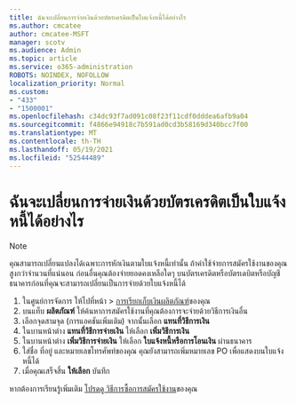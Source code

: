 ```yaml
---
title: ฉันจะเปลี่ยนการจ่ายเงินด้วยบัตรเครดิตเป็นใบแจ้งหนี้ได้อย่างไร
ms.author: cmcatee
author: cmcatee-MSFT
manager: scotv
ms.audience: Admin
ms.topic: article
ms.service: o365-administration
ROBOTS: NOINDEX, NOFOLLOW
localization_priority: Normal
ms.custom:
- "433"
- "1500001"
ms.openlocfilehash: c34dc93f7ad091c08f23f11cdf0dddea6afb9a04
ms.sourcegitcommit: f4866e94918c7b591ad0cd3b58169d340bcc7f00
ms.translationtype: MT
ms.contentlocale: th-TH
ms.lasthandoff: 05/19/2021
ms.locfileid: "52544489"
---
```

# <a name="how-do-i-change-from-credit-card-payments-to-invoice"></a>ฉันจะเปลี่ยนการจ่ายเงินด้วยบัตรเครดิตเป็นใบแจ้งหนี้ได้อย่างไร

> [!NOTE]
> คุณสามารถเปลี่ยนแปลงได้เฉพาะการหักเงินตามใบแจ้งหนี้เท่านั้น ถ้าค่าใช้จ่ายการสมัครใช้งานของคุณสูงกว่าจํานวนที่แน่นอน ก่อนอื่นคุณต้องจ่ายยอดคงเหลือใดๆ บนบัตรเครดิตหรือบัตรเดบิตหรือบัญชีธนาคารก่อนที่คุณจะสามารถเปลี่ยนเป็นการจ่ายด้วยใบแจ้งหนี้ได้

1. ในศูนย์การจัดการ ให้ไปที่หน้า  >  [การเรียกเก็บเงินผลิตภัณฑ์](https://go.microsoft.com/fwlink/p/?linkid=842054)ของคุณ
2. บนแท็บ **ผลิตภัณฑ์** ให้ค้นหาการสมัครใช้งานที่คุณต้องการจะจ่ายด้วยวิธีการเงินอื่น
3. เลือกจุดสามจุด (การแอคชันเพิ่มเติม) จากนั้นเลือก **แทนที่วิธีการเงิน**
4. ในบานหน้าต่าง **แทนที่วิธีการจ่ายเงิน** ให้เลือก **เพิ่มวิธีการเงิน**
5. ในบานหน้าต่าง **เพิ่มวิธีการจ่ายเงิน** ให้เลือก **ใบแจ้งหนี้หรือการโอนเงิน** ผ่านธนาคาร
6. ใส่ชื่อ ที่อยู่ และหมายเลขโทรศัพท์ของคุณ คุณยังสามารถเพิ่มหมายเลข PO เพื่อแสดงบนใบแจ้งหนี้ได้
7. เมื่อคุณเสร็จสิ้น **ให้เลือก** บันทึก

หากต้องการเรียนรู้เพิ่มเติม [โปรดดู วิธีการซื้อการสมัครใช้งาน](/microsoft-365/commerce/billing-and-payments/pay-for-your-subscription)ของคุณ